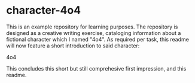 # character-4o4

This is an example repository for learning purposes.
The repository is designed as a creative writing exercise, cataloging information about a fictional character which I named "4o4".
As required per task, this readme will now feature a short introduction to said character:

4o4

This concludes this short but still comprehesive first impression, and this readme.
